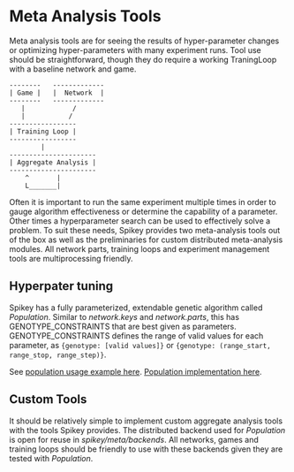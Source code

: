 # Meta Analysis Tools

Meta analysis tools are for seeing the results of hyper-parameter changes or optimizing hyper-parameters with many experiment runs.
Tool use should be straightforward, though they do require a working TraningLoop with a baseline network and game.

```none
--------   -------------
| Game |   |  Network  |
--------   -------------
   |            /
   |           /
-----------------
| Training Loop |
-----------------
        |
----------------------
| Aggregate Analysis |
----------------------
    ^       |
    L_______|
```

Often it is important to run the same experiment multiple times in order to gauge algorithm effectiveness or determine the capability of a parameter.
Other times a hyperparameter search can be used to effectively
solve a problem.
To suit these needs, Spikey provides two meta-analysis tools out of the box as well as the preliminaries for custom distributed meta-analysis modules.
All network parts, training loops and experiment management tools are multiprocessing friendly.

## Hyperpater tuning

Spikey has a fully parameterized, extendable genetic algorithm called _Population_.
Similar to _network.keys_ and _network.parts_,
this has GENOTYPE_CONSTRAINTS that are best given as
parameters.
GENOTYPE_CONSTRAINTS defines the range of valid values for each parameter, as
```{genotype: [valid values]}``` or ```{genotype: (range_start, range_stop, range_step)}```.

See [population usage example here](https://github.com/SpikeyCNS/spikey/blob/master/examples/run_meta.py). [Population implementation here](https://github.com/SpikeyCNS/spikey/blob/master/spikey/meta/population.py).

## Custom Tools

It should be relatively simple to implement custom aggregate analysis tools
with the tools Spikey provides.
The distributed backend used for _Population_ is open for
reuse in _spikey/meta/backends_.
All networks, games and training loops should be friendly to use with these
backends given they are tested with _Population_.
